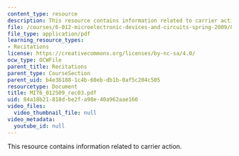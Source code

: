 ```yaml
---
content_type: resource
description: This resource contains information related to carrier action.
file: /courses/6-012-microelectronic-devices-and-circuits-spring-2009/84a18b21818dbe2fa98e40a962aae160_MIT6_012S09_rec03.pdf
file_type: application/pdf
learning_resource_types:
- Recitations
license: https://creativecommons.org/licenses/by-nc-sa/4.0/
ocw_type: OCWFile
parent_title: Recitations
parent_type: CourseSection
parent_uid: b4e36188-1c4b-60eb-db1b-0af5c204c505
resourcetype: Document
title: MIT6_012S09_rec03.pdf
uid: 84a18b21-818d-be2f-a98e-40a962aae160
video_files:
  video_thumbnail_file: null
video_metadata:
  youtube_id: null
---
```

This resource contains information related to carrier action.